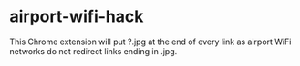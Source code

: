 airport-wifi-hack
=================

This Chrome extension will put ?.jpg at the end of every link as airport WiFi networks do not redirect links ending in .jpg.

